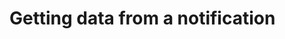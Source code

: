 # Getting data from a notification 

[Git branch]:(https://github.com/codiku/react-native-meteo/tree/021-EN-read-notification-data)